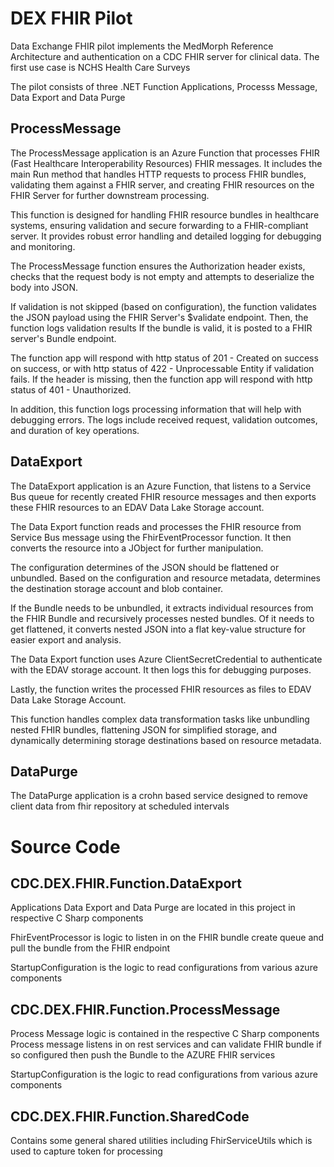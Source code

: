 ﻿# DEX FHIR Pilot

Data Exchange FHIR pilot implements the MedMorph Reference Architecture and authentication on a CDC FHIR server for clinical data.​
​
The first use case is NCHS Health Care Surveys

The pilot consists of three .NET Function Applications, Processs Message, Data Export and Data Purge

## ProcessMessage

The ProcessMessage application is an Azure Function that processes FHIR (Fast Healthcare Interoperability Resources) FHIR messages. It includes the main Run method that handles HTTP requests to process FHIR bundles, validating them against a FHIR server, and creating FHIR resources on the FHIR Server for further downstream processing. 

This function is designed for handling FHIR resource bundles in healthcare systems, ensuring validation and secure forwarding to a FHIR-compliant server. It provides robust error handling and detailed logging for debugging and monitoring. 

The ProcessMessage function ensures the Authorization header exists, checks that the request body is not empty and attempts to deserialize the body into JSON. 

If validation is not skipped (based on configuration), the function validates the JSON payload using the FHIR Server's $validate endpoint. Then, the function logs validation results If the bundle is valid, it is posted to a FHIR server's Bundle endpoint.  

The function app will respond with http status of 201 - Created on success on success, or with http status of 422 - Unprocessable Entity if validation fails. If the header is missing, then the function app will respond with http status of 401 - Unauthorized. 

In addition, this function logs processing information that will help with debugging errors. The logs include received request, validation outcomes, and duration of key operations. 

## DataExport

The DataExport application is an Azure Function, that listens to a Service Bus queue for recently created FHIR resource messages and then exports these FHIR resources to an EDAV Data Lake Storage account.  

The Data Export function reads and processes the FHIR resource from Service Bus message using the FhirEventProcessor function. It then converts the resource into a JObject for further manipulation. 

The configuration determines of the JSON should be flattened or unbundled. Based on the configuration and resource metadata, determines the destination storage account and blob container. 

If the Bundle needs to be unbundled, it extracts individual resources from the FHIR Bundle and recursively processes nested bundles. Of it needs to get flattened, it converts nested JSON into a flat key-value structure for easier export and analysis. 

The Data Export function uses Azure ClientSecretCredential to authenticate with the EDAV storage account. It then logs this for debugging purposes.  

Lastly, the function writes the processed FHIR resources as files to EDAV Data Lake Storage Account.  

This function handles complex data transformation tasks like unbundling nested FHIR bundles, flattening JSON for simplified storage, and dynamically determining storage destinations based on resource metadata. 


## DataPurge

The DataPurge application is a crohn based service designed to remove client data from fhir repository at scheduled intervals


# Source Code

## CDC.DEX.FHIR.Function.DataExport

Applications Data Export and Data Purge are located in this project in respective C Sharp components

FhirEventProcessor is logic to listen in on the FHIR bundle create queue and pull the bundle from the FHIR endpoint

StartupConfiguration is the logic to read configurations from various azure components

## CDC.DEX.FHIR.Function.ProcessMessage

Process Message logic is contained in the respective C Sharp components
Process message listens in on rest services and can validate FHIR bundle if so configured then push the Bundle to the AZURE FHIR services

StartupConfiguration is the logic to read configurations from various azure components

## CDC.DEX.FHIR.Function.SharedCode

Contains some general shared utilities including FhirServiceUtils which is used to capture token for processing


